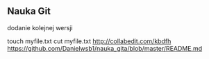 ## Nauka Git
dodanie kolejnej wersji

touch myfile.txt
cut myfile.txt
http://collabedit.com/kbdfh
https://github.com/Danielwsb1/nauka_gita/blob/master/README.md
